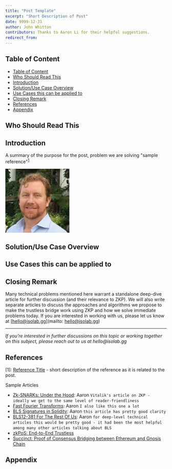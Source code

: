 ```yaml
---
title: "Post Template"
excerpt: "Short Description of Post"
date: 9999-12-31
author: John Whitton
contributors: Thanks to Aaron Li for their helpful suggestions.
redirect_from:
--- 
```


## Table of Content

- [Table of Content](#table-of-content)
- [Who Should Read This](#who-should-read-this)
- [Introduction](#introduction)
- [Solution/Use Case Overview](#solutionuse-case-overview)
- [Use Cases this can be applied to](#use-cases-this-can-be-applied-to)
- [Closing Remark](#closing-remark)
- [References](#references)
- [Appendix](#appendix)

## Who Should Read This

## Introduction

A summary of the purpose for the post, problem we are solving "sample reference"<sup>[1](#f1)</sup>

![Sample Image](/assets/posts/1999-12-31-template/john.jpeg "Sample Image")
## Solution/Use Case Overview

## Use Cases this can be applied to

## Closing Remark 

Many technical problems mentioned here warrant a standalone deep-dive article for further discussion (and their relevance to ZKP). We will also write separate articles to discuss the approaches and algorithms we propose to make the trustless bridge work using ZKP and how we solve immediate problems today. If you are interested in working with us, please let us know at [hello@isolab.gg](mailto: hello@isolab.gg)

__________________________________

_If you’re interested in further discussions on this topic or working together on this subject, please reach out to us at hello@isolab.gg_

## References

<a name="f1">[1]</a>: [Reference Title](https://johnwhitton.com) - short description of the reference as it is related to the post. 

Sample Articles
* [Zk-SNARKs: Under the Hood](https://medium.com/@VitalikButerin/zk-snarks-under-the-hood-b33151a013f6): Aaron `Vitalik's article on ZKP - ideally we get to the same level of reader-friendliness`
* [Fast Fourier Transforms](https://vitalik.ca/general/2019/05/12/fft.html): Aaron `I also like this one a lot`
* [BLS Signatures in Solidity](https://hackmd.io/@liangcc/bls-solidity): Aaron `this article has pretty good clarity`
* [BLS12-381 For The Rest Of Us](https://hackmd.io/@benjaminion/bls12-381#BLS12-381-For-The-Rest-Of-Us): Aaron `for deep-level technical articles this would be pretty good - it had been the most helpful among many other articles talking about BLS`
* [zkPoS: End-to-End Trustless](https://hyperoracle.medium.com/zkpos-end-to-end-trustless-65edccd87c5a)
* [Succinct: Proof of Consensus Bridging between Ethereum and Gnosis Chain](https://blog.succinct.xyz/blog/proof-of-consensus/)

## Appendix



